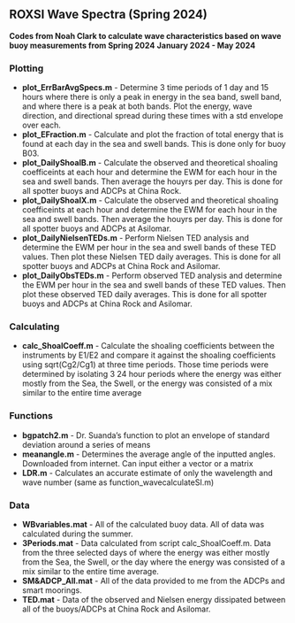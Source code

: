 ## ROXSI Wave Spectra (Spring 2024)
**Codes from Noah Clark to calculate wave characteristics based on wave buoy measurements from Spring 2024**
**January 2024 - May 2024**

### Plotting
* **plot_ErrBarAvgSpecs.m** - Determine 3 time periods of 1 day and 15 hours where there is only a peak in energy in the sea band, swell band, and where there is a peak at both bands. Plot the energy, wave direction, and directional spread during these times with a std envelope over each.
* **plot_EFraction.m** - Calculate and plot the fraction of total energy that is found at each day in the sea and swell bands. This is done only for buoy B03.
* **plot_DailyShoalB.m** - Calculate the observed and theoretical shoaling coefficeints at each hour and determine the EWM for each hour in the sea and swell bands. Then average the houyrs per day. This is done for all spotter buoys and ADCPs at China Rock.
* **plot_DailyShoalX.m** - Calculate the observed and theoretical shoaling coefficeints at each hour and determine the EWM for each hour in the sea and swell bands. Then average the houyrs per day. This is done for all spotter buoys and ADCPs at Asilomar.
* **plot_DailyNielsenTEDs.m** - Perform Nielsen TED analysis and determine the EWM per hour in the sea and swell bands of these TED values. Then plot these Nielsen TED daily averages. This is done for all spotter buoys and ADCPs at China Rock and Asilomar.
* **plot_DailyObsTEDs.m** - Perform observed TED analysis and determine the EWM per hour in the sea and swell bands of these TED values. Then plot these observed TED daily averages. This is done for all spotter buoys and ADCPs at China Rock and Asilomar.

### Calculating
* **calc_ShoalCoeff.m** - Calculate the shoaling coefficients between the instruments by E1/E2 and compare it against the shoaling coefficients using sqrt(Cg2/Cg1) at three time periods. Those time periods were determined by isolating 3 24 hour periods where the energy was either mostly from the Sea, the Swell, or the energy was consisted of a mix similar to the entire time average

### Functions
* **bgpatch2.m** - Dr. Suanda’s function to plot an envelope of standard deviation around a series of means
* **meanangle.m** - Determines the average angle of the inputted angles. Downloaded from internet. Can input either a vector or a matrix
* **LDR.m** - Calculates an accurate estimate of only the wavelength and wave number (same as function_wavecalculateSI.m)

### Data
* **WBvariables.mat** - All of the calculated buoy data. All of data was calculated during the summer.
* **3Periods.mat** - Data calculated from script calc_ShoalCoeff.m. Data from the three selected days of where the energy was either mostly from the Sea, the Swell, or the day where the energy was consisted of a mix similar to the entire time average.
* **SM&ADCP_All.mat** - All of the data provided to me from the ADCPs and smart moorings.
* **TED.mat** - Data of the observed and Nielsen energy dissipated between all of the buoys/ADCPs at China Rock and Asilomar.
